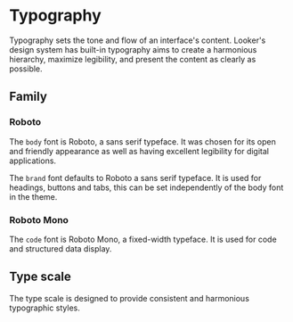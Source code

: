 # Typography

Typography sets the tone and flow of an interface's content. Looker's design system has built-in typography aims to create a harmonious hierarchy, maximize legibility, and present the content as clearly as possible.

## Family

### Roboto

The `body` font is Roboto, a sans serif typeface. It was chosen for its open and friendly appearance as well as having excellent legibility for digital applications.

The `brand` font defaults to Roboto a sans serif typeface. It is used for headings, buttons and tabs, this can be set independently of the body font in the theme.

### Roboto Mono

The `code` font is Roboto Mono, a fixed-width typeface. It is used for code and structured data display.

## Type scale

The type scale is designed to provide consistent and harmonious typographic styles.
